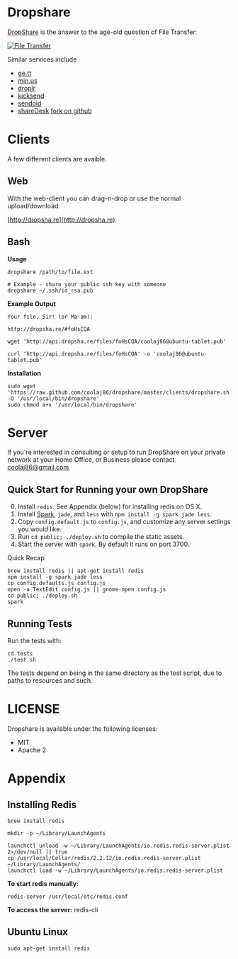 Dropshare
===

[DropShare](http://dropsha.re) is the answer to the age-old question of File Transfer:

[![File Transfer][file-transfer]][xkcd-949]

[xkcd-949]: http://xkcd.com/949/
[file-transfer]: http://imgs.xkcd.com/comics/file_transfer.png "Every time you email a file to yourself so you can pull it up on your friend's laptop, Tim Berners-Lee sheds a single tear."

Similar services include

  * [ge.tt](http://ge.tt)
  * [min.us](http://min.us)
  * [droplr](http://droplr.com)
  * [kicksend](http://kicksend.com/)
  * [sendoid](http://sendoid.com/)
  * [shareDesk](http://sharedesk.at) [fork on github](https://github.com/eeezyy/shareDesk)

Clients
===

A few different clients are avaible.

Web
---

With the web-client you can drag-n-drop or use the normal upload/download.

[http://dropsha.re](http://dropsha.re)

Bash
---

**Usage**

    dropshare /path/to/file.ext
    
    # Example - share your public ssh key with someone
    dropshare ~/.ssh/id_rsa.pub
    
**Example Output**

    Your file, Sir! (or Ma'am):
    
    http://dropsha.re/#foHsCQA
    
    wget 'http://api.dropsha.re/files/foHsCQA/coolaj86@ubuntu-tablet.pub'
    
    curl 'http://api.dropsha.re/files/foHsCQA' -o 'coolaj86@ubuntu-tablet.pub'

**Installation**

    sudo wget 'https://raw.github.com/coolaj86/dropshare/master/clients/dropshare.sh' -O '/usr/local/bin/dropshare'
    sudo chmod a+x '/usr/local/bin/dropshare'

Server
===

If you're interested in consulting or setup to run DropShare on your private network
at your Home Office, or Business please contact <coolaj86@gmail.com>.

Quick Start for Running your own DropShare
---

  0. Install `redis`. See Appendix (below) for installing redis on OS X.
  0. Install [Spark](https://github.com/senchalabs/spark), `jade`, and `less` with `npm install -g spark jade less`.
  0. Copy `config.default.js` to `config.js`, and customize any server
     settings you would like.
  0. Run `cd public; ./deploy.sh` to compile the static assets.
  0. Start the server with `spark`. By default it runs on port 3700.

Quick Recap

    brew install redis || apt-get install redis
    npm install -g spark jade less
    cp config.defaults.js config.js
    open -a TextEdit config.js || gnome-open config.js
    cd public; ./deploy.sh
    spark

Running Tests
---

Run the tests with:

    cd tests
    ./test.sh

The tests depend on being in the same directory as the test script, due
to paths to resources and such.


LICENSE
===

Dropshare is available under the following licenses:

  * MIT
  * Apache 2

Appendix
===

Installing Redis
---

    brew install redis

    mkdir -p ~/Library/LaunchAgents

    launchctl unload -w ~/Library/LaunchAgents/io.redis.redis-server.plist 2>/dev/null || true
    cp /usr/local/Cellar/redis/2.2.12/io.redis.redis-server.plist ~/Library/LaunchAgents/
    launchctl load -w ~/Library/LaunchAgents/io.redis.redis-server.plist

**To start redis manually:**

    redis-server /usr/local/etc/redis.conf

**To access the server:**
    redis-cli

Ubuntu Linux
---

    sudo apt-get install redis
